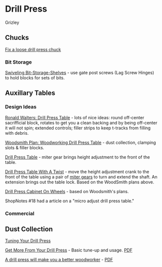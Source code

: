 # Drill Press

Grizley

## Chucks

[Fix a loose drill press chuck](https://www.finewoodworking.com/2011/12/08/fix-a-loose-drill-press-chuck)

### Bit Storage

[Swiveling Bit-Storage-Shelves](https://www.finewoodworking.com/2011/10/21/swiveling-bit-storage-shelves) - use gate post screws (Lag Screw Hinges) to hold blocks for sets of bits.

## Auxillary Tables

### Design Ideas

[Ronald Walters: Drill Press Table](https://woodgears.ca/reader/walters/drillpress_table.html) - lots of nice ideas: round off-center sacrifficial block, rotates to get you a clean backing and by being off-center it will not spin; extended controls; filler strips to keep t-tracks from filling with debris.

[Woodsmith Plan: Woodworking Drill Press Table](https://www.woodsmithplans.com/plan/woodworking-drill-press-table/) - dust collection, clamping slots & filler blocks.

[Drill Press Table](https://www.woodsmithplans.com/plan/drill-press-table/) - miter gear brings height adjustment to the front of the table.

[Drill Press Table With A Twist]() - move the height adjustment crank to the front of the table using a pair of [miter gears](https://www.amazon.com/gp/product/B004NYAFLS) to turn and extend the shaft. An extension brings out the table lock. Based on the WoodSmith plans above.

[Drill Press Cabinet On Wheels](https://www.lumberjocks.com/projects/126873) - based on Woodsmith's plans.

ShopNotes #18 had a article on a "micro adjust drill press table."

### Commercial

## Dust Collection

[Tuning Your Drill Press](https://www.finewoodworking.com/membership/pdf/22573/011094060.pdf)

[Get More From Your Drill Press](https://www.finewoodworking.com/2006/01/01/get-more-from-your-drill-press) - Basic tune-up and usage. [PDF](https://www.finewoodworking.com/membership/pdf/23415/011182060.pdf)

[A drill press will make you a better woodworker](https://www.finewoodworking.com/2010/10/28/a-drill-press-will-make-you-a-better-woodworker) - [PDF](https://www.finewoodworking.com/membership/pdf/9866/011216022.pdf)
